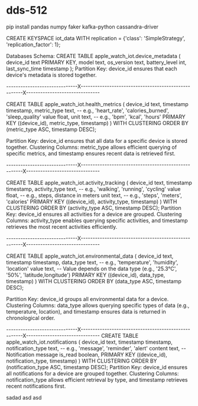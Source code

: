 # dds-512

pip install pandas numpy faker kafka-python cassandra-driver

CREATE KEYSPACE iot_data WITH replication = {'class': 'SimpleStrategy', 'replication_factor': 1};


Databases Schema:
CREATE TABLE apple_watch_iot.device_metadata (
    device_id text PRIMARY KEY,
    model text,
    os_version text,
    battery_level int,
    last_sync_time timestamp
);
Partition Key: device_id ensures that each device's metadata is stored together.

------------------------------X-----------------------------------------------------X-------------------------------

CREATE TABLE apple_watch_iot.health_metrics (
    device_id text,
    timestamp timestamp,
    metric_type text,  -- e.g., 'heart_rate', 'calories_burned', 'sleep_quality'
    value float,
    unit text,         -- e.g., 'bpm', 'kcal', 'hours'
    PRIMARY KEY ((device_id), metric_type, timestamp)
) WITH CLUSTERING ORDER BY (metric_type ASC, timestamp DESC);

Partition Key: device_id ensures that all data for a specific device is stored together.
Clustering Columns: metric_type allows efficient querying of specific metrics, and timestamp ensures recent data is retrieved first.

------------------------------X-----------------------------------------------------X-------------------------------

CREATE TABLE apple_watch_iot.activity_tracking (
    device_id text,
    timestamp timestamp,
    activity_type text,  -- e.g., 'walking', 'running', 'cycling'
    value float,         -- e.g., steps, distance in meters
    unit text,           -- e.g., 'steps', 'meters', 'calories'
    PRIMARY KEY ((device_id), activity_type, timestamp)
) WITH CLUSTERING ORDER BY (activity_type ASC, timestamp DESC);
Partition Key: device_id ensures all activities for a device are grouped.
Clustering Columns: activity_type enables querying specific activities, and timestamp retrieves the most recent activities efficiently.

------------------------------X-----------------------------------------------------X-------------------------------

CREATE TABLE apple_watch_iot.environmental_data (
    device_id text,
    timestamp timestamp,
    data_type text,      -- e.g., 'temperature', 'humidity', 'location'
    value text,          -- Value depends on the data type (e.g., '25.3°C', '50%', 'latitude,longitude')
    PRIMARY KEY ((device_id), data_type, timestamp)
) WITH CLUSTERING ORDER BY (data_type ASC, timestamp DESC);

Partition Key: device_id groups all environmental data for a device.
Clustering Columns: data_type allows querying specific types of data (e.g., temperature, location), and timestamp ensures data is returned in chronological order.

------------------------------X-----------------------------------------------------X-------------------------------
CREATE TABLE apple_watch_iot.notifications (
    device_id text,
    timestamp timestamp,
    notification_type text,  -- e.g., 'message', 'reminder', 'alert'
    content text,            -- Notification message
    is_read boolean,
    PRIMARY KEY ((device_id), notification_type, timestamp)
) WITH CLUSTERING ORDER BY (notification_type ASC, timestamp DESC);
Partition Key: device_id ensures all notifications for a device are grouped together.
Clustering Columns: notification_type allows efficient retrieval by type, and timestamp retrieves recent notifications first.



sadad asd asd
